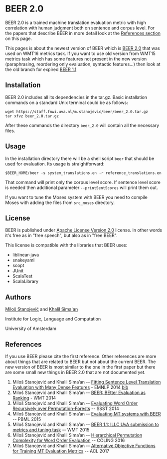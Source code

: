 BEER 2.0
==========

BEER 2.0 is a trained machine translation evaluation metric with high correlation with human judgment both on sentence and corpus level. For the papers that describe BEER in more detail look at the [References section](https://github.com/stanojevic/beer#references) on this page.

This pages is about the newest version of BEER which is [BEER 2.0](https://github.com/stanojevic/beer) that was used on WMT16 metrics task. If you want to use old version from WMT15 metrics task which has some features not present in the new version (paraphrasing, reordering only evaluation, syntactic features...) then look at the old branch for expired [BEER 1.1](https://github.com/stanojevic/beer/tree/BEER_1.1)


Installation
----

BEER 2.0 includes all its dependencies in the tar.gz. Basic installation commands on a standard Unix terminal could be as follows:

    wget https://staff.fnwi.uva.nl/m.stanojevic/beer/beer_2.0.tar.gz
    tar xfvz beer_2.0.tar.gz

After these commands the directory `beer_2.0` will contain all the necessary files.

Usage
----

In the installation directory there will be a shell script `beer` that should be used for evaluation. Its usage is straightforward:

    $BEER_HOME/beer -s system_translations.en -r reference_translations.en

That command will print only the corpus level score. If sentence level score is needed then additional parameter `--printSentScores` will print them out.

If you want to tune the Moses system with BEER you need to compile Moses with adding the files from `src_moses` directory.


License
----
BEER is published under [Apache License Version 2.0](https://www.apache.org/licenses/LICENSE-2.0) license. In other words it's free as in "free speech", but also as in "free BEER".

This license is compatible with the libraries that BEER uses:
- liblinear-java
- snakeyaml
- scopt
- JUnit
- ScalaTest
- ScalaLibrary


Authors
----
[Miloš Stanojević](https://stanojevic.github.io/) and [Khalil Sima'an](https://staff.fnwi.uva.nl/k.simaan/)

Institute for Logic, Language and Computation

University of Amsterdam



References
----

If you use BEER please cite the first reference. Other references are more about things that are related to BEER but not about the current BEER. The new version of BEER is most similar to the one in the first paper but there are some small new things in BEER 2.0 that are not documented yet.

1. Miloš Stanojević and Khalil Sima’an -- [Fitting Sentence Level Translation Evaluation with Many Dense Features](http://aclweb.org/anthology/D14-1025) - EMNLP 2014 [bib](http://aclweb.org/anthology/D/D14/D14-1025.bib)
2. Miloš Stanojević and Khalil Sima’an -- [BEER: BEtter Evaluation as Ranking](http://www.statmt.org/wmt14/pdf/W14-3354.pdf) - WMT 2014
3. Miloš Stanojević and Khalil Sima’an -- [Evaluating Word Order Recursively over Permutation-Forests](http://aclweb.org/anthology/W/W14/W14-4017.pdf) -- SSST 2014
4. Miloš Stanojević and Khalil Sima’an -- [Evaluating MT systems with BEER](https://ufal.mff.cuni.cz/pbml/104/art-stanojevic-simaan.pdf) -- PBML 2015
5. Miloš Stanojević and Khalil Sima’an -- [BEER 1.1: ILLC UvA submission to metrics and tuning task](http://www.statmt.org/wmt15/pdf/WMT50.pdf) -- WMT 2015
6. Miloš Stanojević and Khalil Sima’an -- [Hierarchical Permutation Complexity for Word Order Evaluation](https://aclweb.org/anthology/C/C16/C16-1204.pdf) -- COLING 2016
7. Miloš Stanojević and Khalil Sima’an -- [Alternative Objective Functions for Training MT Evaluation Metrics](http://aclweb.org/anthology/P/P17/P17-2004.pdf) -- ACL 2017

